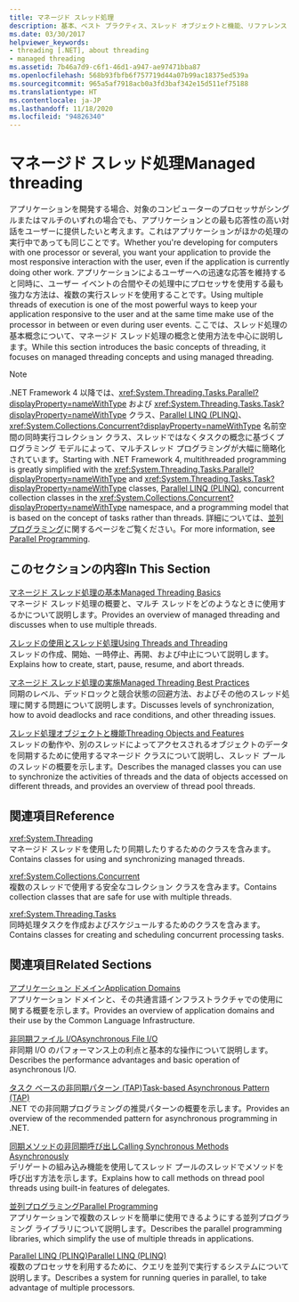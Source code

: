 ```yaml
---
title: マネージド スレッド処理
description: 基本、ベスト プラクティス、スレッド オブジェクトと機能、リファレンス ページなどについては、.NET でのマネージ スレッド処理に関する記事へのリンクをご覧ください。
ms.date: 03/30/2017
helpviewer_keywords:
- threading [.NET], about threading
- managed threading
ms.assetid: 7b46a7d9-c6f1-46d1-a947-ae97471bba87
ms.openlocfilehash: 568b93fbfb6f757719d44a07b99ac18375ed539a
ms.sourcegitcommit: 965a5af7918acb0a3fd3baf342e15d511ef75188
ms.translationtype: HT
ms.contentlocale: ja-JP
ms.lasthandoff: 11/18/2020
ms.locfileid: "94826340"
---
```

# <a name="managed-threading"></a><span data-ttu-id="a8db4-103">マネージド スレッド処理</span><span class="sxs-lookup"><span data-stu-id="a8db4-103">Managed threading</span></span>

<span data-ttu-id="a8db4-104">アプリケーションを開発する場合、対象のコンピューターのプロセッサがシングルまたはマルチのいずれの場合でも、アプリケーションとの最も応答性の高い対話をユーザーに提供したいと考えます。これはアプリケーションがほかの処理の実行中であっても同じことです。</span><span class="sxs-lookup"><span data-stu-id="a8db4-104">Whether you're developing for computers with one processor or several, you want your application to provide the most responsive interaction with the user, even if the application is currently doing other work.</span></span> <span data-ttu-id="a8db4-105">アプリケーションによるユーザーへの迅速な応答を維持すると同時に、ユーザー イベントの合間やその処理中にプロセッサを使用する最も強力な方法は、複数の実行スレッドを使用することです。</span><span class="sxs-lookup"><span data-stu-id="a8db4-105">Using multiple threads of execution is one of the most powerful ways to keep your application responsive to the user and at the same time make use of the processor in between or even during user events.</span></span> <span data-ttu-id="a8db4-106">ここでは、スレッド処理の基本概念について、マネージド スレッド処理の概念と使用方法を中心に説明します。</span><span class="sxs-lookup"><span data-stu-id="a8db4-106">While this section introduces the basic concepts of threading, it focuses on managed threading concepts and using managed threading.</span></span>  
  
> [!NOTE]
> <span data-ttu-id="a8db4-107">.NET Framework 4 以降では、<xref:System.Threading.Tasks.Parallel?displayProperty=nameWithType> および <xref:System.Threading.Tasks.Task?displayProperty=nameWithType> クラス、[Parallel LINQ (PLINQ)](../parallel-programming/introduction-to-plinq.md)、<xref:System.Collections.Concurrent?displayProperty=nameWithType> 名前空間の同時実行コレクション クラス、スレッドではなくタスクの概念に基づくプログラミング モデルによって、マルチスレッド プログラミングが大幅に簡略化されています。</span><span class="sxs-lookup"><span data-stu-id="a8db4-107">Starting with .NET Framework 4, multithreaded programming is greatly simplified with the <xref:System.Threading.Tasks.Parallel?displayProperty=nameWithType> and <xref:System.Threading.Tasks.Task?displayProperty=nameWithType> classes, [Parallel LINQ (PLINQ)](../parallel-programming/introduction-to-plinq.md), concurrent collection classes in the <xref:System.Collections.Concurrent?displayProperty=nameWithType> namespace, and a programming model that is based on the concept of tasks rather than threads.</span></span> <span data-ttu-id="a8db4-108">詳細については、[並列プログラミング](../parallel-programming/index.md)に関するページをご覧ください。</span><span class="sxs-lookup"><span data-stu-id="a8db4-108">For more information, see [Parallel Programming](../parallel-programming/index.md).</span></span>  
  
## <a name="in-this-section"></a><span data-ttu-id="a8db4-109">このセクションの内容</span><span class="sxs-lookup"><span data-stu-id="a8db4-109">In This Section</span></span>  
 [<span data-ttu-id="a8db4-110">マネージド スレッド処理の基本</span><span class="sxs-lookup"><span data-stu-id="a8db4-110">Managed Threading Basics</span></span>](managed-threading-basics.md)  
 <span data-ttu-id="a8db4-111">マネージド スレッド処理の概要と、マルチ スレッドをどのようなときに使用するかについて説明します。</span><span class="sxs-lookup"><span data-stu-id="a8db4-111">Provides an overview of managed threading and discusses when to use multiple threads.</span></span>  
  
 [<span data-ttu-id="a8db4-112">スレッドの使用とスレッド処理</span><span class="sxs-lookup"><span data-stu-id="a8db4-112">Using Threads and Threading</span></span>](using-threads-and-threading.md)  
 <span data-ttu-id="a8db4-113">スレッドの作成、開始、一時停止、再開、および中止について説明します。</span><span class="sxs-lookup"><span data-stu-id="a8db4-113">Explains how to create, start, pause, resume, and abort threads.</span></span>  
  
 [<span data-ttu-id="a8db4-114">マネージド スレッド処理の実施</span><span class="sxs-lookup"><span data-stu-id="a8db4-114">Managed Threading Best Practices</span></span>](managed-threading-best-practices.md)  
 <span data-ttu-id="a8db4-115">同期のレベル、デッドロックと競合状態の回避方法、およびその他のスレッド処理に関する問題について説明します。</span><span class="sxs-lookup"><span data-stu-id="a8db4-115">Discusses levels of synchronization, how to avoid deadlocks and race conditions, and other threading issues.</span></span>  
  
 [<span data-ttu-id="a8db4-116">スレッド処理オブジェクトと機能</span><span class="sxs-lookup"><span data-stu-id="a8db4-116">Threading Objects and Features</span></span>](threading-objects-and-features.md)  
 <span data-ttu-id="a8db4-117">スレッドの動作や、別のスレッドによってアクセスされるオブジェクトのデータを同期するために使用するマネージド クラスについて説明し、スレッド プールのスレッドの概要を示します。</span><span class="sxs-lookup"><span data-stu-id="a8db4-117">Describes the managed classes you can use to synchronize the activities of threads and the data of objects accessed on different threads, and provides an overview of thread pool threads.</span></span>  
  
## <a name="reference"></a><span data-ttu-id="a8db4-118">関連項目</span><span class="sxs-lookup"><span data-stu-id="a8db4-118">Reference</span></span>  
 <xref:System.Threading>  
 <span data-ttu-id="a8db4-119">マネージド スレッドを使用したり同期したりするためのクラスを含みます。</span><span class="sxs-lookup"><span data-stu-id="a8db4-119">Contains classes for using and synchronizing managed threads.</span></span>  
  
 <xref:System.Collections.Concurrent>  
 <span data-ttu-id="a8db4-120">複数のスレッドで使用する安全なコレクション クラスを含みます。</span><span class="sxs-lookup"><span data-stu-id="a8db4-120">Contains collection classes that are safe for use with multiple threads.</span></span>  
  
 <xref:System.Threading.Tasks>  
 <span data-ttu-id="a8db4-121">同時処理タスクを作成およびスケジュールするためのクラスを含みます。</span><span class="sxs-lookup"><span data-stu-id="a8db4-121">Contains classes for creating and scheduling concurrent processing tasks.</span></span>  
  
## <a name="related-sections"></a><span data-ttu-id="a8db4-122">関連項目</span><span class="sxs-lookup"><span data-stu-id="a8db4-122">Related Sections</span></span>  
 [<span data-ttu-id="a8db4-123">アプリケーション ドメイン</span><span class="sxs-lookup"><span data-stu-id="a8db4-123">Application Domains</span></span>](../../framework/app-domains/application-domains.md)  
 <span data-ttu-id="a8db4-124">アプリケーション ドメインと、その共通言語インフラストラクチャでの使用に関する概要を示します。</span><span class="sxs-lookup"><span data-stu-id="a8db4-124">Provides an overview of application domains and their use by the Common Language Infrastructure.</span></span>  
  
 [<span data-ttu-id="a8db4-125">非同期ファイル I/O</span><span class="sxs-lookup"><span data-stu-id="a8db4-125">Asynchronous File I/O</span></span>](../io/asynchronous-file-i-o.md)  
 <span data-ttu-id="a8db4-126">非同期 I/O のパフォーマンス上の利点と基本的な操作について説明します。</span><span class="sxs-lookup"><span data-stu-id="a8db4-126">Describes the performance advantages and basic operation of asynchronous I/O.</span></span>  
  
 [<span data-ttu-id="a8db4-127">タスク ベースの非同期パターン (TAP)</span><span class="sxs-lookup"><span data-stu-id="a8db4-127">Task-based Asynchronous Pattern (TAP)</span></span>](../asynchronous-programming-patterns/task-based-asynchronous-pattern-tap.md)  
 <span data-ttu-id="a8db4-128">.NET での非同期プログラミングの推奨パターンの概要を示します。</span><span class="sxs-lookup"><span data-stu-id="a8db4-128">Provides an overview of the recommended pattern for asynchronous programming in .NET.</span></span>  
  
 [<span data-ttu-id="a8db4-129">同期メソッドの非同期呼び出し</span><span class="sxs-lookup"><span data-stu-id="a8db4-129">Calling Synchronous Methods Asynchronously</span></span>](../asynchronous-programming-patterns/calling-synchronous-methods-asynchronously.md)  
 <span data-ttu-id="a8db4-130">デリゲートの組み込み機能を使用してスレッド プールのスレッドでメソッドを呼び出す方法を示します。</span><span class="sxs-lookup"><span data-stu-id="a8db4-130">Explains how to call methods on thread pool threads using built-in features of delegates.</span></span>  
  
 [<span data-ttu-id="a8db4-131">並列プログラミング</span><span class="sxs-lookup"><span data-stu-id="a8db4-131">Parallel Programming</span></span>](../parallel-programming/index.md)  
 <span data-ttu-id="a8db4-132">アプリケーションで複数のスレッドを簡単に使用できるようにする並列プログラミング ライブラリについて説明します。</span><span class="sxs-lookup"><span data-stu-id="a8db4-132">Describes the parallel programming libraries, which simplify the use of multiple threads in applications.</span></span>  
  
 [<span data-ttu-id="a8db4-133">Parallel LINQ (PLINQ)</span><span class="sxs-lookup"><span data-stu-id="a8db4-133">Parallel LINQ (PLINQ)</span></span>](../parallel-programming/introduction-to-plinq.md)  
 <span data-ttu-id="a8db4-134">複数のプロセッサを利用するために、クエリを並列で実行するシステムについて説明します。</span><span class="sxs-lookup"><span data-stu-id="a8db4-134">Describes a system for running queries in parallel, to take advantage of multiple processors.</span></span>
